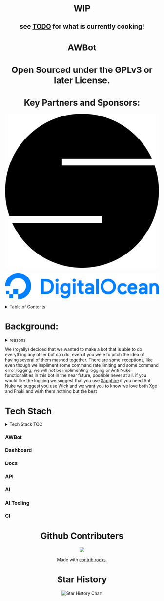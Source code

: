<div align="center">

# WIP

## see [TODO](TODO.md) for what is currently cooking!

# AWBot

# Open Sourced under the GPLv3 or later License.

# Key Partners and Sponsors:

[![OpenStatus](./assets/branding/openstatus.svg)](https://openstatus.dev)

[![Digital Ocean](./assets/branding/digitalocean.png)](https://digitalocean.com)


</div>

<details>
<summary>Table of Contents</summary>

- [AWBot](#awbot)
- [License](#open-sourced-under-the-gplv3-or-later-license)
- [Table of Contents](#table-of-contents)
- [Background](#background)
- [Tech Stack](#tech-stack)
-
- [Github Contributers](#github-contributers)
- [Star History](#star-history)
</details>

# Background:

<details>
    <summary>reasons</summary>

There are many reasons for this project, some of them good some of them bad. All of them have to do with the general landscape of Discord right now and the way that Discord is treating *good* developers, and how developers are treating users and what discord is letting *bad* developers get away with.

</details>

We (royally) decided that we wanted to make a bot that is able to do everything any other bot can do, even if you were to pitch the idea of having several of them mashed together. There are some exceptions, like even though we impliment some command rate limiting and some command error logging, we will *not* be implimenting logging or Anti Nuke functionalities in this bot in the near future, possible never at all. if you would like the logging we suggest that you use [Sapphire](https://sapphire.xyz/?ref=awbot) if you need Anti Nuke we suggest you use [Wick](https://wickbot.com/?ref=awbot) and we want you to know we love both Xge and Fnaki and wish them nothing but the best


# Tech Stach

<details>
<summary>Tech Stack TOC</summary>

- [AWBot](#awbot)
- [Dashboard](#dashboard)
- [Docs](#docs)
- [API](#api)
- [AI](#ai)
- [AI Tooling](#ai-tooling)
- [CI](#ci)
</details>

### AWBot

### Dashboard

### Docs

### API

### AI

### AI Tooling

### CI




<div align="center">

# Github Contributers

<a href="https://github.com/awfixers-stuff/awbot/graphs/contributors">
  <img src="https://contrib.rocks/image?repo=awfixers-stuff/awbot" />
</a>

Made with [contrib.rocks](https://contrib.rocks).


# Star History

<picture>
  <source media="(prefers-color-scheme: dark)" srcset="https://api.star-history.com/svg?repos=awfixers-stuff/awbot&type=Date&theme=dark" />
  <source media="(prefers-color-scheme: light)" srcset="https://api.star-history.com/svg?repos=awfixers-stuff/awbot&type=Date" />
  <img alt="Star History Chart" src="https://api.star-history.com/svg?repos=awfixers-stuff/awbot&type=Date" />
</picture>
